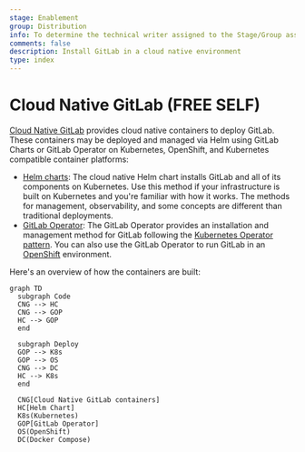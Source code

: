 ```yaml
---
stage: Enablement
group: Distribution
info: To determine the technical writer assigned to the Stage/Group associated with this page, see https://about.gitlab.com/handbook/engineering/ux/technical-writing/#assignments
comments: false
description: Install GitLab in a cloud native environment
type: index
---
```


# Cloud Native GitLab **(FREE SELF)**

[Cloud Native GitLab](https://gitlab.com/gitlab-org/build/CNG) provides cloud
native containers to deploy GitLab. These containers may be deployed and managed
via Helm using GitLab Charts or GitLab Operator on Kubernetes, OpenShift,
and Kubernetes compatible container platforms:

- [Helm charts](https://docs.gitlab.com/charts/): The cloud native Helm chart
  installs GitLab and all of its components on Kubernetes. Use this method if
  your infrastructure is built on Kubernetes and you're familiar with how it
  works. The methods for management, observability, and some concepts are
  different than traditional deployments.
- [GitLab Operator](https://docs.gitlab.com/operator/): The GitLab Operator
  provides an installation and management method for GitLab following the
  [Kubernetes Operator pattern](https://kubernetes.io/docs/concepts/extend-kubernetes/operator/).
  You can also use the GitLab Operator to run GitLab in an
  [OpenShift](../openshift_and_gitlab/index.md) environment.

Here's an overview of how the containers are built:

```mermaid
graph TD
  subgraph Code
  CNG --> HC
  CNG --> GOP
  HC --> GOP
  end

  subgraph Deploy
  GOP --> K8s
  GOP --> OS
  CNG --> DC
  HC --> K8s
  end

  CNG[Cloud Native GitLab containers]
  HC[Helm Chart]
  K8s(Kubernetes)
  GOP[GitLab Operator]
  OS(OpenShift)
  DC(Docker Compose)
```
